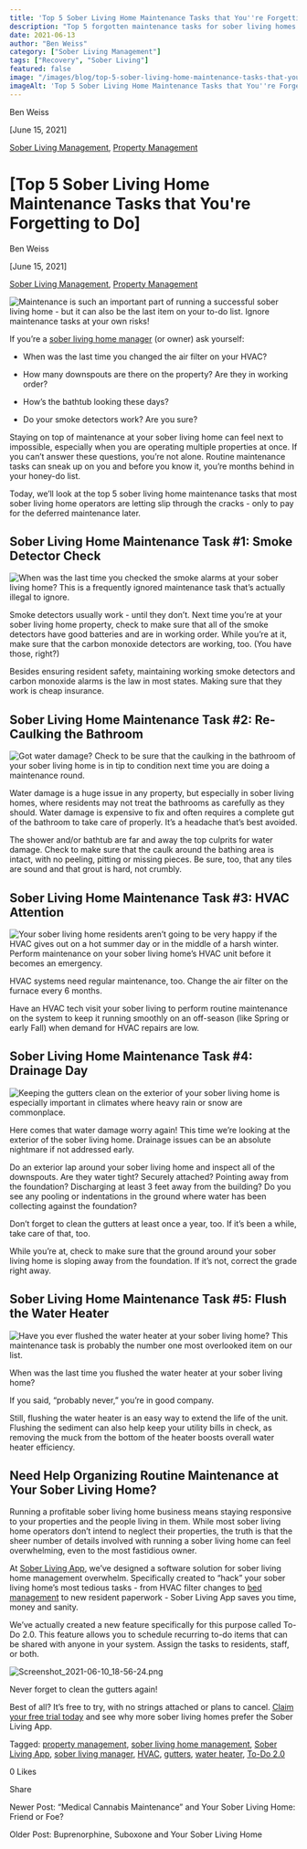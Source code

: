 ```yaml
---
title: 'Top 5 Sober Living Home Maintenance Tasks that You''re Forgetting to Do'
description: "Top 5 forgotten maintenance tasks for sober living homes. Ensure property safety & upkeep with these tips from the Sober Living App blog."
date: 2021-06-13
author: "Ben Weiss"
category: ["Sober Living Management"]
tags: ["Recovery", "Sober Living"]
featured: false
image: "/images/blog/top-5-sober-living-home-maintenance-tasks-that-youre-forgetting-to-do/Screenshot_2021-06-10_18-56-24.png"
imageAlt: 'Top 5 Sober Living Home Maintenance Tasks that You''re Forgetting to Do'
---
```


Ben Weiss

[June 15, 2021]

[Sober Living Management](/sober-living-app-blog/category/Sober+Living+Management), [Property Management](/sober-living-app-blog/category/Property+Management)

#  [Top 5 Sober Living Home Maintenance Tasks that You're Forgetting to Do]

Ben Weiss

[June 15, 2021]

[Sober Living Management](/sober-living-app-blog/category/Sober+Living+Management), [Property Management](/sober-living-app-blog/category/Property+Management)

![Maintenance is such an important part of running a successful sober living home - but it can also be the last item on your to-do list. Ignore maintenance tasks at your own risks!](/images/blog/top-5-sober-living-home-maintenance-tasks-that-youre-forgetting-to-do/Screen_Shot_2021-06-09_at_8.46.20_PM.png)

If you’re a [sober living home manager](/2020/3/3/5-things-all-of-the-best-sober-living-home-managers-have-in-common) (or owner) ask yourself:

  * When was the last time you changed the air filter on your HVAC? 

  * How many downspouts are there on the property? Are they in working order?

  * How’s the bathtub looking these days? 

  * Do your smoke detectors work? Are you sure? 

Staying on top of maintenance at your sober living home can feel next to impossible, especially when you are operating multiple properties at once. If you can’t answer these questions, you’re not alone. Routine maintenance tasks can sneak up on you and before you know it, you’re months behind in your honey-do list. 

Today, we’ll look at the top 5 sober living home maintenance tasks that most sober living home operators are letting slip through the cracks - only to pay for the deferred maintenance later. 

## Sober Living Home Maintenance Task #1: Smoke Detector Check

![When was the last time you checked the smoke alarms at your sober living home? This is a frequently ignored maintenance task that’s actually illegal to ignore.](/images/blog/top-5-sober-living-home-maintenance-tasks-that-youre-forgetting-to-do/Screen_Shot_2021-06-09_at_8.40.59_PM.png)

Smoke detectors usually work - until they don’t. Next time you’re at your sober living home property, check to make sure that all of the smoke detectors have good batteries and are in working order. While you’re at it, make sure that the carbon monoxide detectors are working, too. (You have those, right?)

Besides ensuring resident safety, maintaining working smoke detectors and carbon monoxide alarms is the law in most states. Making sure that they work is cheap insurance.

## Sober Living Home Maintenance Task #2: Re-Caulking the Bathroom 

![Got water damage? Check to be sure that the caulking in the bathroom of your sober living home is in tip to condition next time you are doing a maintenance round.](/images/blog/top-5-sober-living-home-maintenance-tasks-that-youre-forgetting-to-do/Screen_Shot_2021-06-09_at_8.41.18_PM.png)

Water damage is a huge issue in any property, but especially in sober living homes, where residents may not treat the bathrooms as carefully as they should. Water damage is expensive to fix and often requires a complete gut of the bathroom to take care of properly. It’s a headache that’s best avoided. 

The shower and/or bathtub are far and away the top culprits for water damage. Check to make sure that the caulk around the bathing area is intact, with no peeling, pitting or missing pieces. Be sure, too, that any tiles are sound and that grout is hard, not crumbly. 

## Sober Living Home Maintenance Task #3: HVAC Attention

![Your sober living home residents aren’t going to be very happy if the HVAC gives out on a hot summer day or in the middle of a harsh winter. Perform maintenance on your sober living home’s HVAC unit before it becomes an emergency.](/images/blog/top-5-sober-living-home-maintenance-tasks-that-youre-forgetting-to-do/Screen_Shot_2021-06-09_at_8.41.34_PM.png)

HVAC systems need regular maintenance, too. Change the air filter on the furnace every 6 months. 

Have an HVAC tech visit your sober living to perform routine maintenance on the system to keep it running smoothly on an off-season (like Spring or early Fall) when demand for HVAC repairs are low. 

## Sober Living Home Maintenance Task #4: Drainage Day

![Keeping the gutters clean on the exterior of your sober living home is especially important in climates where heavy rain or snow are commonplace.](/images/blog/top-5-sober-living-home-maintenance-tasks-that-youre-forgetting-to-do/Screen_Shot_2021-06-09_at_8.42.11_PM.png)

Here comes that water damage worry again! This time we’re looking at the exterior of the sober living home. Drainage issues can be an absolute nightmare if not addressed early. 

Do an exterior lap around your sober living home and inspect all of the downspouts. Are they water tight? Securely attached? Pointing away from the foundation? Discharging at least 3 feet away from the building? Do you see any pooling or indentations in the ground where water has been collecting against the foundation? 

Don’t forget to clean the gutters at least once a year, too. If it’s been a while, take care of that, too.

While you’re at, check to make sure that the ground around your sober living home is sloping away from the foundation. If it’s not, correct the grade right away.

## Sober Living Home Maintenance Task #5: Flush the Water Heater

![Have you ever flushed the water heater at your sober living home? This maintenance task is probably the number one most overlooked item on our list.](/images/blog/top-5-sober-living-home-maintenance-tasks-that-youre-forgetting-to-do/Screen_Shot_2021-06-09_at_8.42.45_PM.png)

When was the last time you flushed the water heater at your sober living home?

If you said, “probably never,” you’re in good company. 

Still, flushing the water heater is an easy way to extend the life of the unit. Flushing the sediment can also help keep your utility bills in check, as removing the muck from the bottom of the heater boosts overall water heater efficiency. 

## Need Help Organizing Routine Maintenance at Your Sober Living Home? 

Running a profitable sober living home business means staying responsive to your properties and the people living in them. While most sober living home operators don’t intend to neglect their properties, the truth is that the sheer number of details involved with running a sober living home can feel overwhelming, even to the most fastidious owner. 

At [Sober Living App](/), we’ve designed a software solution for sober living home management overwhelm. Specifically created to “hack” your sober living home’s most tedious tasks - from HVAC filter changes to [bed management](/housing) to new resident paperwork - Sober Living App saves you time, money and sanity. 

We’ve actually created a new feature specifically for this purpose called To-Do 2.0. This feature allows you to schedule recurring to-do items that can be shared with anyone in your system. Assign the tasks to residents, staff, or both. 

![Screenshot_2021-06-10_18-56-24.png](/images/blog/top-5-sober-living-home-maintenance-tasks-that-youre-forgetting-to-do/Screenshot_2021-06-10_18-56-24.png)

Never forget to clean the gutters again!

Best of all? It’s free to try, with no strings attached or plans to cancel. [Claim your free trial today](https://behavehealth.com/get-started) and see why more sober living homes prefer the Sober Living App.

Tagged: [property management](/sober-living-app-blog/tag/property+management), [sober living home management](/sober-living-app-blog/tag/sober+living+home+management), [Sober Living App](/sober-living-app-blog/tag/Sober+Living+App), [sober living manager](/sober-living-app-blog/tag/sober+living+manager), [HVAC](/sober-living-app-blog/tag/HVAC), [gutters](/sober-living-app-blog/tag/gutters), [water heater](https://soberlivingapp.com/sober-living-app-blog/tag/water+heater), [To-Do 2.0](https://soberlivingapp.com/sober-living-app-blog/tag/To-Do+2.0)

0 Likes

Share

Newer Post: “Medical Cannabis Maintenance” and Your Sober Living Home: Friend or Foe?

Older Post: Buprenorphine, Suboxone and Your Sober Living Home